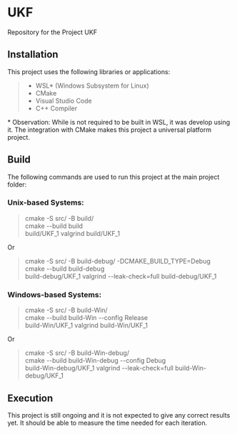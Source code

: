 # UKF
Repository for the Project UKF

## Installation

This project uses the following libraries or applications:

> - WSL* (Windows Subsystem for Linux)
> - CMake
> - Visual Studio Code
> - C++ Compiler

\* Observation: While is not required to be built in WSL, it was develop using it. The integration with CMake makes this project a universal platform project.

## Build

The following commands are used to run this project at the main project folder:

### Unix-based Systems:

> cmake -S src/ -B build/ \
> cmake --build build \
> build/UKF_1
> valgrind build/UKF_1

Or

> cmake -S src/ -B build-debug/ -DCMAKE_BUILD_TYPE=Debug \
> cmake --build build-debug \
> build-debug/UKF_1
> valgrind --leak-check=full build-debug/UKF_1

### Windows-based Systems:

> cmake -S src/ -B build-Win/ \
> cmake --build build-Win --config Release \
> build-Win/UKF_1
> valgrind build-Win/UKF_1

Or

> cmake -S src/ -B build-Win-debug/ \
> cmake --build build-Win-debug --config Debug \
> build-Win-debug/UKF_1
> valgrind --leak-check=full build-Win-debug/UKF_1


## Execution

This project is still ongoing and it is not expected to give any correct results yet. It should be able to measure the time needed for each iteration.